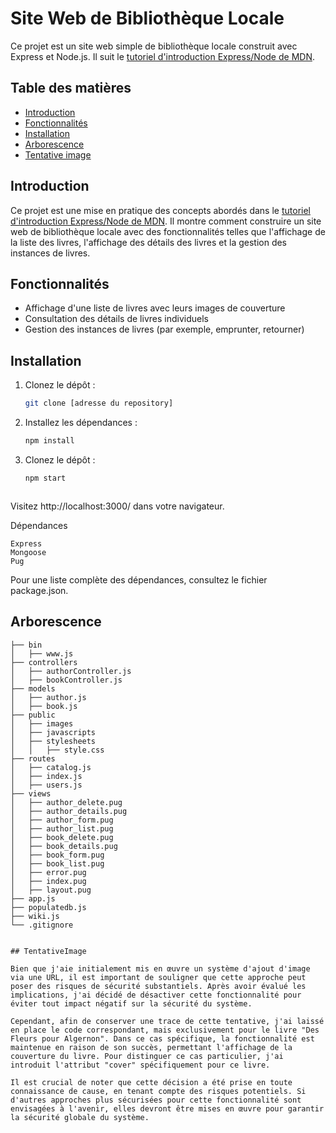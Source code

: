 # Site Web de Bibliothèque Locale

Ce projet est un site web simple de bibliothèque locale construit avec Express et Node.js. Il suit le [tutoriel d'introduction Express/Node de MDN](https://developer.mozilla.org/fr/docs/Learn/Server-side/Express_Nodejs/Tutorial_local_library_website).

## Table des matières

- [Introduction](#introduction)
- [Fonctionnalités](#fonctionnalités)
- [Installation](#installation)
- [Arborescence](#arborescence)
- [Tentative image](#TentativeImage)

## Introduction

Ce projet est une mise en pratique des concepts abordés dans le [tutoriel d'introduction Express/Node de MDN](https://developer.mozilla.org/fr/docs/Learn/Server-side/Express_Nodejs/Tutorial_local_library_website). Il montre comment construire un site web de bibliothèque locale avec des fonctionnalités telles que l'affichage de la liste des livres, l'affichage des détails des livres et la gestion des instances de livres.

## Fonctionnalités

- Affichage d'une liste de livres avec leurs images de couverture
- Consultation des détails de livres individuels
- Gestion des instances de livres (par exemple, emprunter, retourner)

## Installation

1. Clonez le dépôt :

   ```bash
   git clone [adresse du repository]


2. Installez les dépendances : 

   ```bash
   npm install

3. Clonez le dépôt :

   ```bash
   npm start



Visitez http://localhost:3000/ dans votre navigateur.

Dépendances

    Express
    Mongoose
    Pug

Pour une liste complète des dépendances, consultez le fichier package.json.

## Arborescence

```vbnet
├── bin
│   ├── www.js
├── controllers
│   ├── authorController.js
│   ├── bookController.js
├── models
│   ├── author.js
│   ├── book.js
├── public
│   ├── images
│   ├── javascripts
│   ├── stylesheets
│   │   ├── style.css
├── routes
│   ├── catalog.js
│   ├── index.js
│   ├── users.js
├── views
│   ├── author_delete.pug
│   ├── author_details.pug
│   ├── author_form.pug
│   ├── author_list.pug
│   ├── book_delete.pug
│   ├── book_details.pug
│   ├── book_form.pug
│   ├── book_list.pug
│   ├── error.pug
│   ├── index.pug
│   ├── layout.pug
├── app.js
├── populatedb.js
├── wiki.js
└── .gitignore


## TentativeImage

Bien que j'aie initialement mis en œuvre un système d'ajout d'image via une URL, il est important de souligner que cette approche peut poser des risques de sécurité substantiels. Après avoir évalué les implications, j'ai décidé de désactiver cette fonctionnalité pour éviter tout impact négatif sur la sécurité du système.

Cependant, afin de conserver une trace de cette tentative, j'ai laissé en place le code correspondant, mais exclusivement pour le livre "Des Fleurs pour Algernon". Dans ce cas spécifique, la fonctionnalité est maintenue en raison de son succès, permettant l'affichage de la couverture du livre. Pour distinguer ce cas particulier, j'ai introduit l'attribut "cover" spécifiquement pour ce livre.

Il est crucial de noter que cette décision a été prise en toute connaissance de cause, en tenant compte des risques potentiels. Si d'autres approches plus sécurisées pour cette fonctionnalité sont envisagées à l'avenir, elles devront être mises en œuvre pour garantir la sécurité globale du système.


